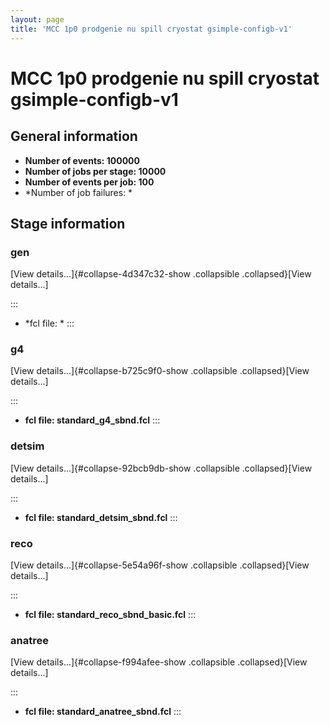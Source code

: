 ```yaml
---
layout: page
title: 'MCC 1p0 prodgenie nu spill cryostat gsimple-configb-v1'
---
```




MCC 1p0 prodgenie nu spill cryostat gsimple-configb-v1
================================================================================================================================



General information 
----------------------------------------------------------

-   **Number of events: 100000**
-   **Number of jobs per stage: 10000**
-   **Number of events per job: 100**
-   \*Number of job failures: \*



Stage information 
------------------------------------------------------



### gen 

[View details\...]{#collapse-4d347c32-show .collapsible
.collapsed}[View details\...]

::: 
-   \*fcl file: \*
:::



### g4 

[View details\...]{#collapse-b725c9f0-show .collapsible
.collapsed}[View details\...]

::: 
-   **fcl file: standard\_g4\_sbnd.fcl**
:::



### detsim 

[View details\...]{#collapse-92bcb9db-show .collapsible
.collapsed}[View details\...]

::: 
-   **fcl file: standard\_detsim\_sbnd.fcl**
:::



### reco 

[View details\...]{#collapse-5e54a96f-show .collapsible
.collapsed}[View details\...]

::: 
-   **fcl file: standard\_reco\_sbnd\_basic.fcl**
:::



### anatree 

[View details\...]{#collapse-f994afee-show .collapsible
.collapsed}[View details\...]

::: 
-   **fcl file: standard\_anatree\_sbnd.fcl**
:::
